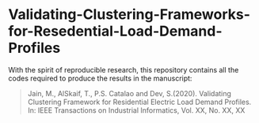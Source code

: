 # Validating-Clustering-Frameworks-for-Resedential-Load-Demand-Profiles

With the spirit of reproducible research, this repository contains all the codes required to produce the results in the manuscript:

> Jain, M., AlSkaif, T., P.S. Catalao and Dev, S.(2020). Validating Clustering Framework for Residential Electric Load Demand Profiles. In: IEEE Transactions on Industrial Informatics, Vol. XX, No. XX, XX
